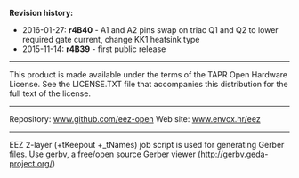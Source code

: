 **Revision history:**

* 2016-01-27: **r4B40** - A1 and A2 pins swap on triac Q1 and Q2 to lower required gate current, change KK1 heatsink type
* 2015-11-14: **r4B39** - first public release

**********************

This product is made available under the terms of the TAPR Open Hardware License. See the LICENSE.TXT file that accompanies this distribution for the full text of the license.

**********************

Repository: www.github.com/eez-open
Web site: www.envox.hr/eez

**********************

EEZ 2-layer (+tKeepout +_tNames) job script is used for generating Gerber files. Use gerbv, a free/open source Gerber viewer (http://gerbv.geda-project.org/)
